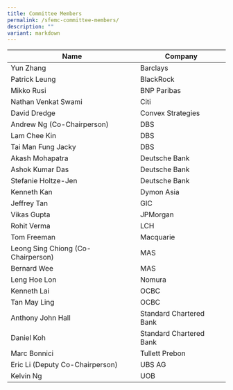 ```yaml
---
title: Committee Members
permalink: /sfemc-committee-members/
description: ""
variant: markdown
---
```

| Name | Company | 
| -------- | -------- |
| Yun Zhang     | Barclays     | 
| Patrick Leung     | BlackRock     | 
| Mikko Rusi     | BNP Paribas     | 
| Nathan Venkat Swami     | Citi     | 
| David Dredge     | Convex Strategies     | 
| Andrew Ng (Co-Chairperson)     | DBS     | 
| Lam Chee Kin     | DBS     | 
| Tai Man Fung Jacky    | DBS    | 
| Akash Mohapatra     | Deutsche Bank     | 
| Ashok Kumar Das     | Deutsche Bank     | 
| Stefanie Holtze-Jen     | Deutsche Bank     | 
| Kenneth Kan    | Dymon Asia     | 
| Jeffrey Tan     | GIC     | 
| Vikas Gupta     | JPMorgan     | 
| Rohit Verma   | LCH     | 
| Tom Freeman   | Macquarie     | 
| Leong Sing Chiong (Co-Chairperson)     | MAS     | 
| Bernard Wee     | MAS     | 
| Leng Hoe Lon     | Nomura     | 
| Kenneth Lai     | OCBC     | 
| Tan May Ling     | OCBC     | 
| Anthony John Hall     | Standard Chartered Bank     | 
| Daniel Koh     | Standard Chartered Bank    | 
| Marc Bonnici     | Tullett Prebon     | 
| Eric Li     (Deputy Co-Chairperson)| UBS AG     | 
| Kelvin Ng   | UOB     |